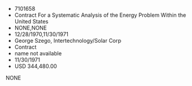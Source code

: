 * 7101658
* Contract For a Systematic Analysis of the Energy Problem Within the United States
* NONE,NONE
* 12/28/1970,11/30/1971
* George Szego, Intertechnology/Solar Corp
* Contract
* name not available
* 11/30/1971
* USD 344,480.00

NONE